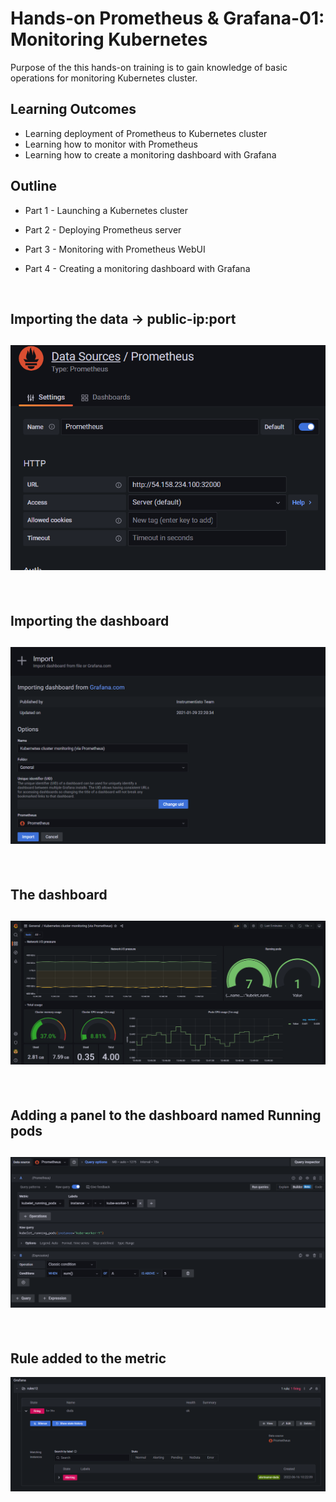 # Hands-on Prometheus & Grafana-01: Monitoring Kubernetes

Purpose of the this hands-on training is to gain knowledge of basic operations for monitoring Kubernetes cluster.

## Learning Outcomes

* Learning deployment of Prometheus to Kubernetes cluster
* Learning how to monitor with Prometheus
* Learning how to create a monitoring dashboard with Grafana

## Outline

- Part 1 - Launching a Kubernetes cluster

- Part 2 - Deploying Prometheus server 

- Part 3 - Monitoring with Prometheus WebUI

- Part 4 - Creating a monitoring dashboard with Grafana 

<br>

<h2>Importing the data -> public-ip:port </h2>

![](data-import.png)
-----
<br>
<h2>Importing the dashboard</h2>

![](pr1.png)
------
<br>
<h2>The dashboard</h2>

![](dashb.png)
------
<br>
<h2>Adding a panel to the dashboard named Running pods</h2>

![](pr4.png)
-----
<br>
<h2>Rule added to the metric</h2>

![](pr2.png)
